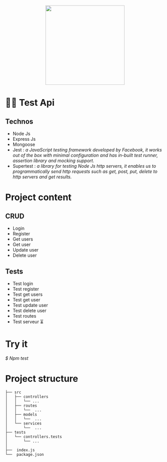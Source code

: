 
<h1 align="center">
    <img height="250" src="https://five.epicollect.net/api/internal/media/ec5-api-test?type=photo&name=logo.jpg&format=project_thumb">
</h1>

# 🕵️‍♀️ Test Api


## Technos
- Node Js 
- Express Js
- Mongoose 
- Jest : *a JavaScript testing framework developed by Facebook, it works out of the box with minimal configuration and has in-built test runner, assertion library and mocking support.*
- Supertest : *a library for testing Node Js http servers, it enables us to programmatically send http requests such as get, post, put, delete to http servers and get results.*


# Project content

## CRUD 
- Login
- Register
- Get users
- Get user
- Update user 
- Delete user

## Tests
- Test login
- Test register
- Test get users
- Test get user
- Test update user
- Test delete user
- Test routes 
- Test serveur ⏳

# Try it
*$ Npm test*


# Project structure

```shell
├── src
│   ├── controllers
│   │   └── ...
│   ├── routes
│   │   └──  ...
│   ├── models
│   │   └──  ...  
│   └── services
│       └──  ...
├── tests
│   └── controllers.tests
│       └── ...
│
├──  index.js
└──  package.json
```
